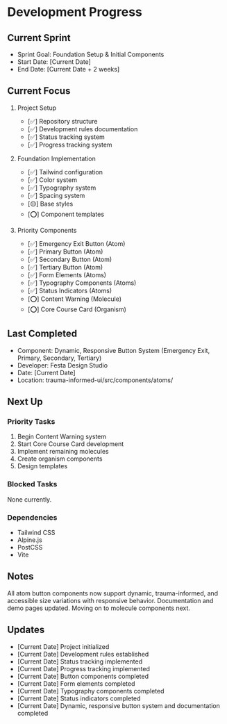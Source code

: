 # Development Progress

## Current Sprint

- Sprint Goal: Foundation Setup & Initial Components
- Start Date: [Current Date]
- End Date: [Current Date + 2 weeks]

## Current Focus

1. Project Setup

   - [✅] Repository structure
   - [✅] Development rules documentation
   - [✅] Status tracking system
   - [✅] Progress tracking system

2. Foundation Implementation

   - [✅] Tailwind configuration
   - [✅] Color system
   - [✅] Typography system
   - [✅] Spacing system
   - [🟡] Base styles
   - [⭕] Component templates

3. Priority Components
   - [✅] Emergency Exit Button (Atom)
   - [✅] Primary Button (Atom)
   - [✅] Secondary Button (Atom)
   - [✅] Tertiary Button (Atom)
   - [✅] Form Elements (Atoms)
   - [✅] Typography Components (Atoms)
   - [✅] Status Indicators (Atoms)
   - [⭕] Content Warning (Molecule)
   - [⭕] Core Course Card (Organism)

## Last Completed

- Component: Dynamic, Responsive Button System (Emergency Exit, Primary, Secondary, Tertiary)
- Developer: Festa Design Studio
- Date: [Current Date]
- Location: trauma-informed-ui/src/components/atoms/

## Next Up

### Priority Tasks

1. Begin Content Warning system
2. Start Core Course Card development
3. Implement remaining molecules
4. Create organism components
5. Design templates

### Blocked Tasks

None currently.

### Dependencies

- Tailwind CSS
- Alpine.js
- PostCSS
- Vite

## Notes

All atom button components now support dynamic, trauma-informed, and accessible size variations with responsive behavior. Documentation and demo pages updated. Moving on to molecule components next.

## Updates

- [Current Date] Project initialized
- [Current Date] Development rules established
- [Current Date] Status tracking implemented
- [Current Date] Progress tracking implemented
- [Current Date] Button components completed
- [Current Date] Form elements completed
- [Current Date] Typography components completed
- [Current Date] Status indicators completed
- [Current Date] Dynamic, responsive button system and documentation completed
